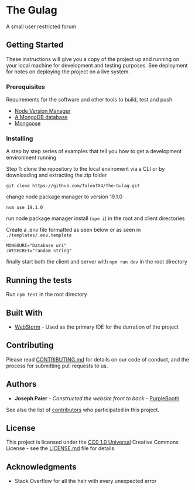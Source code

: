 # The Gulag

A small user restricted forum 

## Getting Started

These instructions will give you a copy of the project up and running on your local machine for development and testing purposes. See deployment for notes on deploying the project on a live system.

### Prerequisites

Requirements for the software and other tools to build, test and push 
- [Node Version Manager](https://creativecommons.org/)
- [A MongoDB database](https://www.mongodb.com/)
- [Mongoose](https://mongoosejs.com/)

### Installing

A step by step series of examples that tell you how to get a development
environment running

Step 1: clone the repository to the local enviroment via a CLI or by downloading and extracting the zip folder

    git clone https://github.com/TalonTX4/The-Gulag.git

change node package manager to version 19.1.0

    nvm use 19.1.0

run node package manager install (`npm i`) in the root and client directories

Create a .env file formatted as seen below or as seen in `./templates/.env.template`

    MONGOURI="Database uri"
    JWTSECRET="random string"

finally start both the client and server with `npm run dev` in the root directory

## Running the tests

Run `npm test` in the root directory

## Built With

  - [WebStorm](https://www.jetbrains.com/webstorm/) - Used
    as the primary IDE for the durration of the project

## Contributing

Please read [CONTRIBUTING.md](CONTRIBUTING.md) for details on our code
of conduct, and the process for submitting pull requests to us.

## Authors

  - **Joseph Paier** - *Constructed the website front to back* -
    [PurpleBooth](https://github.com/PurpleBooth)

See also the list of
[contributors](https://github.com/PurpleBooth/a-good-readme-template/contributors)
who participated in this project.

## License

This project is licensed under the [CC0 1.0 Universal](LICENSE.md)
Creative Commons License - see the [LICENSE.md](LICENSE.md) file for
details

## Acknowledgments

  - Stack Overflow for all the helr with every unexpected error
